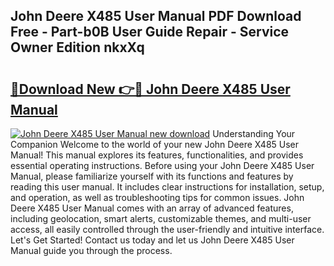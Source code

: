 ## John Deere X485 User Manual PDF Download Free - Part-b0B User Guide Repair - Service Owner Edition nkxXq

# <h2><a href="http://bc97285.oget.top/?id=John+Deere+X485+User+Manual">🔗Download New 👉🔴 John Deere X485 User Manual</a></h2>

[![John Deere X485 User Manual new download](https://i.imgur.com/5g1atiW.png)](http://bc97285.oget.top/?id=John+Deere+X485+User+Manual)
Understanding Your Companion Welcome to the world of your new John Deere X485 User Manual! This manual explores its features, functionalities, and provides essential operating instructions. Before using your John Deere X485 User Manual, please familiarize yourself with its functions and features by reading this user manual. It includes clear instructions for installation, setup, and operation, as well as troubleshooting tips for common issues. John Deere X485 User Manual comes with an array of advanced features, including geolocation, smart alerts, customizable themes, and multi-user access, all easily controlled through the user-friendly and intuitive interface. Let's Get Started! Contact us today and let us John Deere X485 User Manual guide you through the process.
